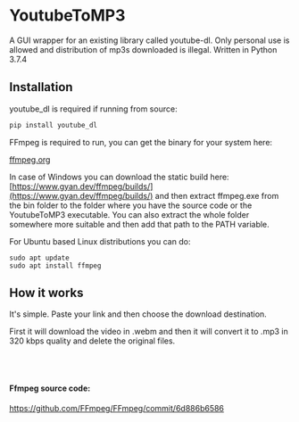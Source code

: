 # YoutubeToMP3

A GUI wrapper for an existing library called youtube-dl. Only personal use is allowed and distribution of mp3s downloaded is illegal. 
Written in Python 3.7.4


## Installation

youtube_dl is required if running from source:

```bash
pip install youtube_dl
```
FFmpeg is required to run, you can get the binary for your system here: 

[ffmpeg.org](http://ffmpeg.org/download.html)

In case of Windows you can download the static build here: [https://www.gyan.dev/ffmpeg/builds/](https://www.gyan.dev/ffmpeg/builds/)
and then extract ffmpeg.exe from the bin folder to the folder where you have the source code or the YoutubeToMP3 executable.
You can also extract the whole folder somewhere more suitable and then add that path to the PATH variable.

For Ubuntu based Linux distributions you can do:

```
sudo apt update
sudo apt install ffmpeg
```


## How it works

It's simple. Paste your link and then choose the download destination.

First it will download the video in .webm and then it will convert it to .mp3 in 320 kbps quality and delete the original files.


<br />
<br />

#### Ffmpeg source code:
https://github.com/FFmpeg/FFmpeg/commit/6d886b6586

